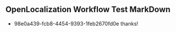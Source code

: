 ## OpenLocalization Workflow Test MarkDown
* 98e0a439-fcb8-4454-9393-1feb2670fd0e thanks!

<!--HONumber=Aug16_HO4-->


